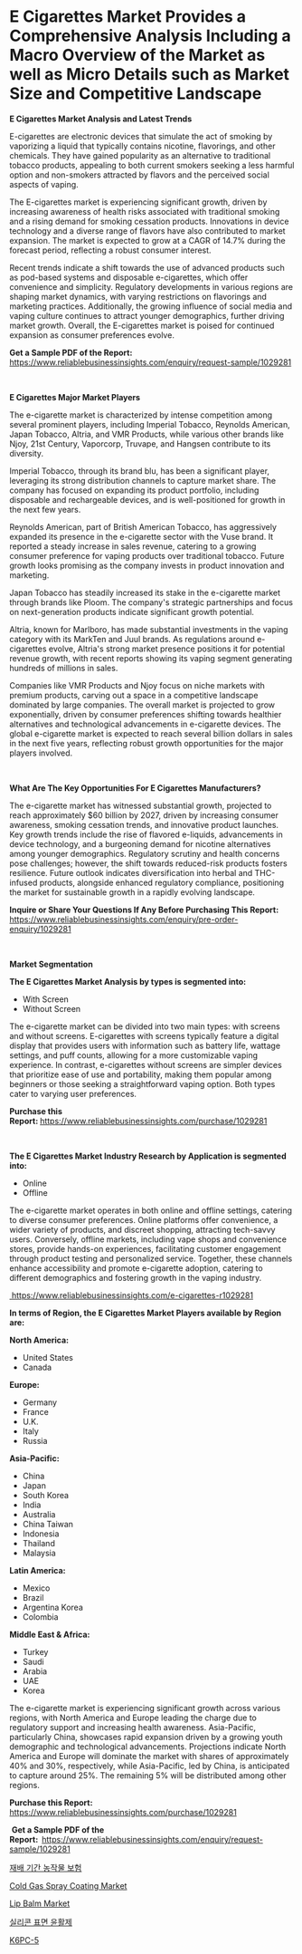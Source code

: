 <p><h1>E Cigarettes Market Provides a Comprehensive Analysis Including a Macro Overview of the Market as well as Micro Details such as Market Size and Competitive Landscape</h1></p><p><strong>E Cigarettes Market Analysis and Latest Trends</strong></p>
<p><p>E-cigarettes are electronic devices that simulate the act of smoking by vaporizing a liquid that typically contains nicotine, flavorings, and other chemicals. They have gained popularity as an alternative to traditional tobacco products, appealing to both current smokers seeking a less harmful option and non-smokers attracted by flavors and the perceived social aspects of vaping.</p><p>The E-cigarettes market is experiencing significant growth, driven by increasing awareness of health risks associated with traditional smoking and a rising demand for smoking cessation products. Innovations in device technology and a diverse range of flavors have also contributed to market expansion. The market is expected to grow at a CAGR of 14.7% during the forecast period, reflecting a robust consumer interest.</p><p>Recent trends indicate a shift towards the use of advanced products such as pod-based systems and disposable e-cigarettes, which offer convenience and simplicity. Regulatory developments in various regions are shaping market dynamics, with varying restrictions on flavorings and marketing practices. Additionally, the growing influence of social media and vaping culture continues to attract younger demographics, further driving market growth. Overall, the E-cigarettes market is poised for continued expansion as consumer preferences evolve.</p></p>
<p><strong>Get a Sample PDF of the Report:&nbsp;</strong> <a href="https://www.reliablebusinessinsights.com/enquiry/request-sample/1029281">https://www.reliablebusinessinsights.com/enquiry/request-sample/1029281</a></p>
<p>&nbsp;</p>
<p><strong>E Cigarettes Major Market Players</strong></p>
<p><p>The e-cigarette market is characterized by intense competition among several prominent players, including Imperial Tobacco, Reynolds American, Japan Tobacco, Altria, and VMR Products, while various other brands like Njoy, 21st Century, Vaporcorp, Truvape, and Hangsen contribute to its diversity.</p><p>Imperial Tobacco, through its brand blu, has been a significant player, leveraging its strong distribution channels to capture market share. The company has focused on expanding its product portfolio, including disposable and rechargeable devices, and is well-positioned for growth in the next few years.</p><p>Reynolds American, part of British American Tobacco, has aggressively expanded its presence in the e-cigarette sector with the Vuse brand. It reported a steady increase in sales revenue, catering to a growing consumer preference for vaping products over traditional tobacco. Future growth looks promising as the company invests in product innovation and marketing.</p><p>Japan Tobacco has steadily increased its stake in the e-cigarette market through brands like Ploom. The company's strategic partnerships and focus on next-generation products indicate significant growth potential.</p><p>Altria, known for Marlboro, has made substantial investments in the vaping category with its MarkTen and Juul brands. As regulations around e-cigarettes evolve, Altria's strong market presence positions it for potential revenue growth, with recent reports showing its vaping segment generating hundreds of millions in sales.</p><p>Companies like VMR Products and Njoy focus on niche markets with premium products, carving out a space in a competitive landscape dominated by large companies. The overall market is projected to grow exponentially, driven by consumer preferences shifting towards healthier alternatives and technological advancements in e-cigarette devices. The global e-cigarette market is expected to reach several billion dollars in sales in the next five years, reflecting robust growth opportunities for the major players involved.</p></p>
<p>&nbsp;</p>
<p><strong>What Are The Key Opportunities For E Cigarettes Manufacturers?</strong></p>
<p><p>The e-cigarette market has witnessed substantial growth, projected to reach approximately $60 billion by 2027, driven by increasing consumer awareness, smoking cessation trends, and innovative product launches. Key growth trends include the rise of flavored e-liquids, advancements in device technology, and a burgeoning demand for nicotine alternatives among younger demographics. Regulatory scrutiny and health concerns pose challenges; however, the shift towards reduced-risk products fosters resilience. Future outlook indicates diversification into herbal and THC-infused products, alongside enhanced regulatory compliance, positioning the market for sustainable growth in a rapidly evolving landscape.</p></p>
<p><strong>Inquire or Share Your Questions If Any Before Purchasing This Report:</strong> <a href="https://www.reliablebusinessinsights.com/enquiry/pre-order-enquiry/1029281">https://www.reliablebusinessinsights.com/enquiry/pre-order-enquiry/1029281</a></p>
<p>&nbsp;</p>
<p><strong>Market Segmentation</strong></p>
<p><strong>The E Cigarettes Market Analysis by types is segmented into:</strong></p>
<p><ul><li>With Screen</li><li>Without Screen</li></ul></p>
<p><p>The e-cigarette market can be divided into two main types: with screens and without screens. E-cigarettes with screens typically feature a digital display that provides users with information such as battery life, wattage settings, and puff counts, allowing for a more customizable vaping experience. In contrast, e-cigarettes without screens are simpler devices that prioritize ease of use and portability, making them popular among beginners or those seeking a straightforward vaping option. Both types cater to varying user preferences.</p></p>
<p><strong>Purchase this Report:&nbsp;</strong><a href="https://www.reliablebusinessinsights.com/purchase/1029281">https://www.reliablebusinessinsights.com/purchase/1029281</a></p>
<p>&nbsp;</p>
<p><strong>The E Cigarettes Market Industry Research by Application is segmented into:</strong></p>
<p><ul><li>Online</li><li>Offline</li></ul></p>
<p><p>The e-cigarette market operates in both online and offline settings, catering to diverse consumer preferences. Online platforms offer convenience, a wider variety of products, and discreet shopping, attracting tech-savvy users. Conversely, offline markets, including vape shops and convenience stores, provide hands-on experiences, facilitating customer engagement through product testing and personalized service. Together, these channels enhance accessibility and promote e-cigarette adoption, catering to different demographics and fostering growth in the vaping industry.</p></p>
<p><a href="https://www.reliablebusinessinsights.com/e-cigarettes-r1029281">&nbsp;https://www.reliablebusinessinsights.com/e-cigarettes-r1029281</a></p>
<p><strong>In terms of Region, the E Cigarettes Market Players available by Region are:</strong></p>
<p>
    <p> <strong> North America: </strong>
        <ul>
            <li>United States</li>
            <li>Canada</li>
        </ul>
        </p> 
    <p> <strong> Europe: </strong>
        <ul>
            <li>Germany</li>
            <li>France</li>
            <li>U.K.</li>
            <li>Italy</li>
            <li>Russia</li>
        </ul>
        </p> 
    <p> <strong> Asia-Pacific: </strong>
        <ul>
            <li>China</li>
            <li>Japan</li>
            <li>South Korea</li>
            <li>India</li>
            <li>Australia</li>
            <li>China Taiwan</li>
            <li>Indonesia</li>
            <li>Thailand</li>
            <li>Malaysia</li>
        </ul>
        </p> 
    <p> <strong> Latin America: </strong>
        <ul>
            <li>Mexico</li>
            <li>Brazil</li>
            <li>Argentina Korea</li>
            <li>Colombia</li>
        </ul>
        </p> 
    <p> <strong> Middle East & Africa: </strong>
        <ul>
            <li>Turkey</li>
            <li>Saudi</li>
            <li>Arabia</li>
            <li>UAE</li>
            <li>Korea</li>
        </ul>
    </p>
    </p>
<p><p>The e-cigarette market is experiencing significant growth across various regions, with North America and Europe leading the charge due to regulatory support and increasing health awareness. Asia-Pacific, particularly China, showcases rapid expansion driven by a growing youth demographic and technological advancements. Projections indicate North America and Europe will dominate the market with shares of approximately 40% and 30%, respectively, while Asia-Pacific, led by China, is anticipated to capture around 25%. The remaining 5% will be distributed among other regions.</p></p>
<p><strong>Purchase this Report: </strong><a href="https://www.reliablebusinessinsights.com/purchase/1029281">https://www.reliablebusinessinsights.com/purchase/1029281</a></p>
<p>&nbsp;<strong>Get a Sample PDF of the Report:&nbsp;&nbsp;</strong><a href="https://www.reliablebusinessinsights.com/enquiry/request-sample/1029281">https://www.reliablebusinessinsights.com/enquiry/request-sample/1029281</a></p>
<p><strong></strong></p>
<p><p><a href="https://medium.com/@kelvinfeenrey98677/%EC%84%B8%EA%B3%84-growing-period-crop-insurance-market-%EC%9D%80-2024%EC%97%90%EC%84%9C-2031%EB%A1%9C-%EC%97%B0%ED%8F%89%EA%B7%A0-%EC%A6%9D%EA%B0%80%EC%9C%A8%EC%9D%84-%EB%B3%B4%EC%9D%BC-%EA%B2%83%EC%9C%BC%EB%A1%9C-%EC%98%88%EC%83%81%EB%90%A9%EB%8B%88%EB%8B%A4-3434b85b3e82">재배 기간 농작물 보험</a></p><p><a href="https://www.linkedin.com/pulse/how-cold-gas-spray-coating-market-changing-from-2024-2031-dataveil-c64ue?trackingId=7hlnmfr0Rzy6%2BCj%2FOIH49Q%3D%3D">Cold Gas Spray Coating Market</a></p><p><a href="https://medium.com/@adrainratke1952/lip-balm-market-outlook-market-share-analysis-growth-trends-market-forecasts-2024-2031-8c8182a57f26">Lip Balm Market</a></p><p><a href="https://medium.com/@vlcostes/silicone-surface-lubricants-market-%EC%9D%98-%EA%B8%80%EB%A1%9C%EB%B2%8C-%EC%8B%9C%EC%9E%A5-%EA%B0%9C%EC%9A%94%EB%8A%94-%EC%A0%84-%EC%84%B8%EA%B3%84-%EB%B0%8F-%EC%A3%BC%EC%9A%94-%EC%8B%9C%EC%9E%A5%EC%9D%98-%EC%82%B0%EC%97%85%EC%97%90-%EC%98%81%ED%96%A5%EC%9D%84-%EB%AF%B8%EC%B9%98%EB%8A%94-%EC%A3%BC%EC%9A%94-%ED%8A%B8%EB%A0%8C%EB%93%9C%EC%97%90-%EB%8C%80%ED%95%9C-%EB%8F%85%ED%8A%B9%ED%95%9C-%EA%B4%80%EC%A0%90%EC%9D%84-8fbde7aaa5a4">실리콘 표면 윤활제</a></p><p><a href="https://medium.com/@grarrity46/%E5%B8%82%E5%A0%B4%E4%BA%88%E6%B8%AC-%E3%82%B0%E3%83%AD%E3%83%BC%E3%83%90%E3%83%ABk6pc-5%E3%83%88%E3%83%AC%E3%83%B3%E3%83%89%E3%81%A8%E5%BD%B1%E9%9F%BF%E5%88%86%E6%9E%90-2024%E5%B9%B4-2031%E5%B9%B4-%E7%94%A8%E9%80%94%E5%88%A5-%E7%A7%91%E5%AD%A6%E7%A0%94%E7%A9%B6-%E5%8C%BB%E7%99%82-%E3%81%9D%E3%81%AE%E4%BB%96-%E3%81%8A%E3%82%88%E3%81%B3%E7%A8%AE%E9%A1%9E%E5%88%A5-%E7%B2%89%E6%9C%AB-%E6%BA%B6%E5%AA%92-0b1baf94809c">K6PC-5</a></p></p>